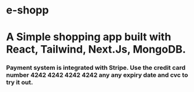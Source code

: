 # e-shopp

# A Simple shopping app built with React, Tailwind, Next.Js, MongoDB.

### Payment system is integrated with Stripe. Use the credit card number 4242 4242 4242 4242 any any expiry date and cvc to try it out.
